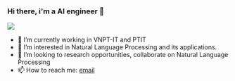 ### Hi there, i'm a AI engineer 👋

<!--
**r1ckC139/r1ckC139** is a ✨ _special_ ✨ repository because its `README.md` (this file) appears on your GitHub profile.

Here are some ideas to get you started:
-->
<a href="https://github.com/anuraghazra/github-readme-stats">
  <img align="center" src="https://github-readme-stats.vercel.app/api?username=r1ckC139&show_icons=true&theme=default" />
</a>

<!-- <a href="https://github.com/anuraghazra/convoychat">
  <img align="center" src="https://github-readme-stats.vercel.app/api/top-langs/?username=r1ckC139&hide=html,css&layout=compact&theme=default" />
</a> -->


- 🔭 I’m currently working in VNPT-IT and PTIT
- 👀 I’m interested in Natural Language Processing and its applications.
- 👯 I’m looking to research opportunities, collaborate on Natural Language Processing
- 📫 How to reach me: [email](duongxuanhieu1999@gmail.com)
